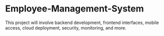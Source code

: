# Employee-Management-System
This project will involve backend development, frontend interfaces, mobile access, cloud deployment, security, monitoring, and more.
